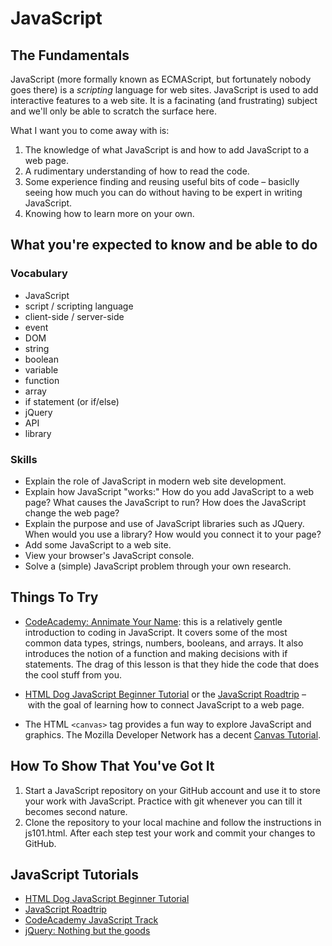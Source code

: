 # JavaScript

## The Fundamentals

JavaScript (more formally known as ECMAScript, but fortunately nobody goes there) is a _scripting_
language for web sites. JavaScript is used to add interactive features to a web site. It is a facinating (and frustrating) subject and we'll only be able to scratch the surface here.

What I want you to come away with is:

1. The knowledge of what JavaScript is and how to add JavaScript to a web page.
2. A rudimentary understanding of how to read the code.
3. Some experience finding and reusing useful bits of code – basiclly seeing how much you can do without having to be expert in writing JavaScript.
4. Knowing how to learn more on your own.

## What you're expected to know and be able to do

### Vocabulary

* JavaScript
* script / scripting language
* client-side / server-side
* event
* DOM
* string
* boolean
* variable
* function
* array
* if statement (or if/else)
* jQuery
* API
* library

### Skills

* Explain the role of JavaScript in modern web site development.
* Explain how JavaScript "works:" How do you add JavaScript to a web page?
  What causes the JavaScript to run? How does the JavaScript change the web page?
* Explain the purpose and use of JavaScript libraries such as JQuery. When would you use a library?
  How would you connect it to your page?
* Add some JavaScript to a web site.
* View your browser's JavaScript console.
* Solve a (simple) JavaScript problem through your own research.

## Things To Try

* [CodeAcademy: Annimate Your Name](http://www.codecademy.com/courses/animate-your-name): this is a relatively gentle introduction to coding in JavaScript. It covers some of the most common data types, strings, numbers, booleans, and arrays. It also introduces the notion of a function and making decisions with if statements. The drag of this lesson is that they hide the code that does the cool stuff from you.

* [HTML Dog JavaScript Beginner Tutorial](http://htmldog.com/guides/javascript/) or the
[JavaScript Roadtrip](http://javascript-roadtrip.codeschool.com) – with the goal of learning how to connect JavaScript to a web page.

* The HTML ```<canvas>``` tag provides a fun way to explore JavaScript and graphics. The Mozilla Developer Network has a decent [Canvas Tutorial](https://developer.mozilla.org/en-US/docs/Web/Guide/HTML/Canvas_tutorial).

## How To Show That You've Got It

1. Start a JavaScript repository on your GitHub account and use it to store your work with JavaScript. Practice with git whenever you can till it becomes second nature.
2. Clone the repository to your local machine and follow the instructions in js101.html. After each step test your work and commit your changes to GitHub.

## JavaScript Tutorials

* [HTML Dog JavaScript Beginner Tutorial](http://htmldog.com/guides/javascript/)
* [JavaScript Roadtrip](http://javascript-roadtrip.codeschool.com)
* [CodeAcademy JavaScript Track](http://www.codecademy.com/tracks/javascript)
* [jQuery: Nothing but the goods](http://www.impressivewebs.com/jquery-tutorial-for-beginners)
